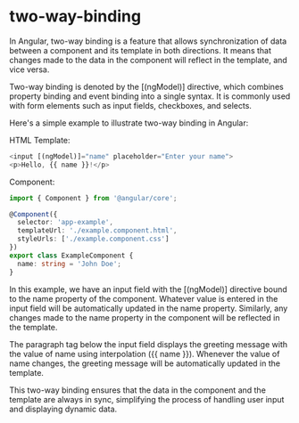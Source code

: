# two-way-binding

In Angular, two-way binding is a feature that allows synchronization of data between a component and its template in both directions. It means that changes made to the data in the component will reflect in the template, and vice versa.

Two-way binding is denoted by the [(ngModel)] directive, which combines property binding and event binding into a single syntax. It is commonly used with form elements such as input fields, checkboxes, and selects.

Here's a simple example to illustrate two-way binding in Angular:

HTML Template:
```typescript
<input [(ngModel)]="name" placeholder="Enter your name">
<p>Hello, {{ name }}!</p>
```

Component:
```typescript
import { Component } from '@angular/core';

@Component({
  selector: 'app-example',
  templateUrl: './example.component.html',
  styleUrls: ['./example.component.css']
})
export class ExampleComponent {
  name: string = 'John Doe';
}
```

In this example, we have an input field with the [(ngModel)] directive bound to the name property of the component. Whatever value is entered in the input field will be automatically updated in the name property. Similarly, any changes made to the name property in the component will be reflected in the template.

The paragraph tag below the input field displays the greeting message with the value of name using interpolation ({{ name }}). Whenever the value of name changes, the greeting message will be automatically updated in the template.

This two-way binding ensures that the data in the component and the template are always in sync, simplifying the process of handling user input and displaying dynamic data.


